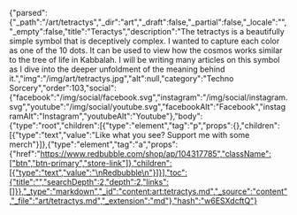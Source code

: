 {"parsed":{"_path":"/art/tetractys","_dir":"art","_draft":false,"_partial":false,"_locale":"","_empty":false,"title":"Teractys","description":"The tetractys is a beautifully simple symbol that is deceptively complex. I wanted to capture each color as one of the 10 dots. It can be used to view how the cosmos works similar to the tree of life in Kabbalah. I will be writing many articles on this symbol as I dive into the deeper unfoldment of the meaning behind it.","img":"/img/art/tetractys.jpg","alt":null,"category":"Techno Sorcery","order":103,"social":{"facebook":"/img/social/facebook.svg","instagram":"/img/social/instagram.svg","youtube":"/img/social/youtube.svg","facebookAlt":"Facebook","instagramAlt":"Instagram","youtubeAlt":"Youtube"},"body":{"type":"root","children":[{"type":"element","tag":"p","props":{},"children":[{"type":"text","value":"Like what you see? Support me with some merch"}]},{"type":"element","tag":"a","props":{"href":"https://www.redbubble.com/shop/ap/104317785","className":["btn","btn-primary","store-link"]},"children":[{"type":"text","value":"\nRedbubble\n"}]}],"toc":{"title":"","searchDepth":2,"depth":2,"links":[]}},"_type":"markdown","_id":"content:art:tetractys.md","_source":"content","_file":"art/tetractys.md","_extension":"md"},"hash":"w6ESXdcftQ"}